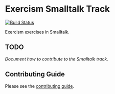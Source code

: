 # Exercism Smalltalk Track

[![Build Status](https://travis-ci.org/SergeStinckwich/xsmalltalk.svg?branch=master)](https://travis-ci.org/SergeStinckwich/xsmalltalk)

Exercism exercises in Smalltalk.

## TODO

_Document how to contribute to the Smalltalk track._

## Contributing Guide

Please see the [contributing guide](https://github.com/exercism/x-common/blob/master/CONTRIBUTING.md).
